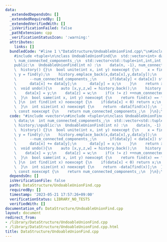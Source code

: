 ```yaml
---
data:
  _extendedDependsOn: []
  _extendedRequiredBy: []
  _extendedVerifiedWith: []
  _isVerificationFailed: false
  _pathExtension: cpp
  _verificationStatusIcon: ':warning:'
  attributes:
    links: []
  bundledCode: "#line 1 \"DataStructure/UndoableUnionFind.cpp\"\n#include <vector>\n\
    #include <tuple>\n\nclass UndoableUnionFind{\n  std::vector<int> data;\n  int\
    \ num_connected_components_;\n  std::vector<std::tuple<int,int,int,int>> history;\n\
    public:\n  UndoableUnionFind(int n) :\n    data(n, -1), num_connected_components_(n),\
    \  history() {}\n  bool unite(int x, int y) noexcept {\n    x = find(x);\n   \
    \ y = find(y);\n    history.emplace_back(x,data[x],y,data[y]);\n    if(x != y){\n\
    \      --num_connected_components_;\n      if(data[y] < data[x]) std::swap(x,y);\n\
    \      data[x] += data[y];\n      data[y] = x;\n    }\n    return x != y;\n  }\n\
    \  void undo(){\n    auto [x,y,z,w] = history.back();\n    history.pop_back();\n\
    \    data[x] = y;\n    data[z] = w;\n    if(x != z) ++num_connected_components_;\n\
    \  }\n  bool same(int x, int y) noexcept {\n    return find(x) == find(y);\n \
    \ }\n  int find(int x) noexcept {\n    if(data[x] < 0) return x;\n    return find(data[x]);\n\
    \  }\n  int size(int x) noexcept {\n    return -data[find(x)];\n  }\n  int num_connected_components()\
    \ const noexcept {\n    return num_connected_components_;\n  }\n};\n"
  code: "#include <vector>\n#include <tuple>\n\nclass UndoableUnionFind{\n  std::vector<int>\
    \ data;\n  int num_connected_components_;\n  std::vector<std::tuple<int,int,int,int>>\
    \ history;\npublic:\n  UndoableUnionFind(int n) :\n    data(n, -1), num_connected_components_(n),\
    \  history() {}\n  bool unite(int x, int y) noexcept {\n    x = find(x);\n   \
    \ y = find(y);\n    history.emplace_back(x,data[x],y,data[y]);\n    if(x != y){\n\
    \      --num_connected_components_;\n      if(data[y] < data[x]) std::swap(x,y);\n\
    \      data[x] += data[y];\n      data[y] = x;\n    }\n    return x != y;\n  }\n\
    \  void undo(){\n    auto [x,y,z,w] = history.back();\n    history.pop_back();\n\
    \    data[x] = y;\n    data[z] = w;\n    if(x != z) ++num_connected_components_;\n\
    \  }\n  bool same(int x, int y) noexcept {\n    return find(x) == find(y);\n \
    \ }\n  int find(int x) noexcept {\n    if(data[x] < 0) return x;\n    return find(data[x]);\n\
    \  }\n  int size(int x) noexcept {\n    return -data[find(x)];\n  }\n  int num_connected_components()\
    \ const noexcept {\n    return num_connected_components_;\n  }\n};\n"
  dependsOn: []
  isVerificationFile: false
  path: DataStructure/UndoableUnionFind.cpp
  requiredBy: []
  timestamp: '2023-05-21 17:57:26+09:00'
  verificationStatus: LIBRARY_NO_TESTS
  verifiedWith: []
documentation_of: DataStructure/UndoableUnionFind.cpp
layout: document
redirect_from:
- /library/DataStructure/UndoableUnionFind.cpp
- /library/DataStructure/UndoableUnionFind.cpp.html
title: DataStructure/UndoableUnionFind.cpp
---
```

